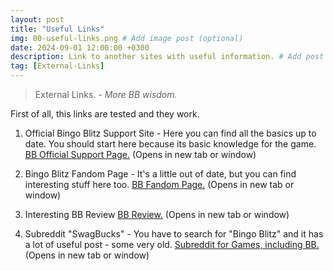 ```yaml
---
layout: post
title: "Useful Links"
img: 00-useful-links.png # Add image post (optional)
date: 2024-09-01 12:00:00 +0300
description: Link to another sites with useful information. # Add post description (optional)
tag: [External-Links]
---
```


> External Links. <cite>- More BB wisdom.</cite>

First of all, this links are tested and they work.  

1. Official Bingo Blitz Support Site - Here you can find all the basics up to date. You should start here because its basic knowledge for the game.
<a href="https://www.bingoblitz.com/support/new-bingo-round/" target="_blank">BB Official Support Page.</a> (Opens in new tab or window)

2. Bingo Blitz Fandom Page - It's a little out of date, but you can find interesting stuff here too.
<a href="https://bingoblitz.fandom.com" target="_blank">BB Fandom Page.</a> (Opens in new tab or window)

3. Interesting BB Review
<a href="https://realmoneygamer.com/reviews/bingo-blitz-review/" target="_blank">BB Review.</a> (Opens in new tab or window)

4. Subreddit "SwagBucks" - You have to search for "Bingo Blitz" and it has a lot of useful post - some very old.
<a href="https://www.reddit.com/r/SwagBucks/" target="_blank">Subreddit for Games, including BB.</a> (Opens in new tab or window)
